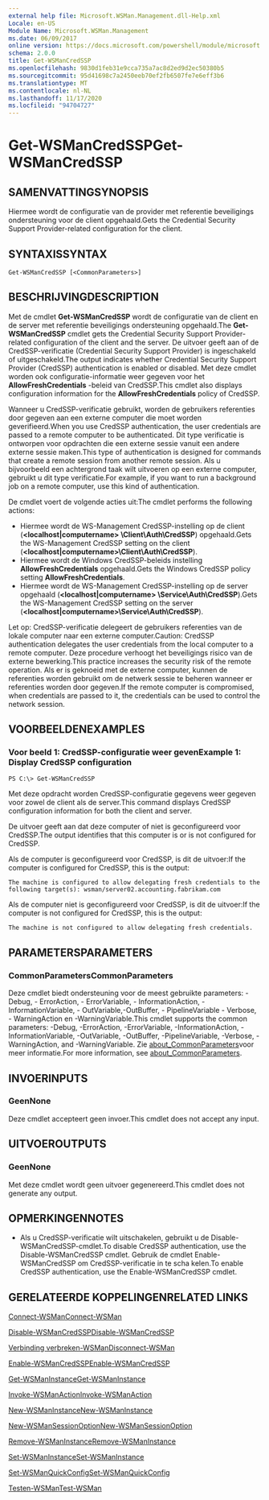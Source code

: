 ```yaml
---
external help file: Microsoft.WSMan.Management.dll-Help.xml
Locale: en-US
Module Name: Microsoft.WSMan.Management
ms.date: 06/09/2017
online version: https://docs.microsoft.com/powershell/module/microsoft.wsman.management/get-wsmancredssp?view=powershell-7.2&WT.mc_id=ps-gethelp
schema: 2.0.0
title: Get-WSManCredSSP
ms.openlocfilehash: 9830d1feb31e9cca735a7ac8d2ed9d2ec50380b5
ms.sourcegitcommit: 95d41698c7a2450eeb70ef2fb6507fe7e6eff3b6
ms.translationtype: MT
ms.contentlocale: nl-NL
ms.lasthandoff: 11/17/2020
ms.locfileid: "94704727"
---
```

# <span data-ttu-id="ef179-102">Get-WSManCredSSP</span><span class="sxs-lookup"><span data-stu-id="ef179-102">Get-WSManCredSSP</span></span>

## <span data-ttu-id="ef179-103">SAMENVATTING</span><span class="sxs-lookup"><span data-stu-id="ef179-103">SYNOPSIS</span></span>
<span data-ttu-id="ef179-104">Hiermee wordt de configuratie van de provider met referentie beveiligings ondersteuning voor de client opgehaald.</span><span class="sxs-lookup"><span data-stu-id="ef179-104">Gets the Credential Security Support Provider-related configuration for the client.</span></span>

## <span data-ttu-id="ef179-105">SYNTAXIS</span><span class="sxs-lookup"><span data-stu-id="ef179-105">SYNTAX</span></span>

```
Get-WSManCredSSP [<CommonParameters>]
```

## <span data-ttu-id="ef179-106">BESCHRIJVING</span><span class="sxs-lookup"><span data-stu-id="ef179-106">DESCRIPTION</span></span>
<span data-ttu-id="ef179-107">Met de cmdlet **Get-WSManCredSSP** wordt de configuratie van de client en de server met referentie beveiligings ondersteuning opgehaald.</span><span class="sxs-lookup"><span data-stu-id="ef179-107">The **Get-WSManCredSSP** cmdlet gets the Credential Security Support Provider-related configuration of the client and the server.</span></span>
<span data-ttu-id="ef179-108">De uitvoer geeft aan of de CredSSP-verificatie (Credential Security Support Provider) is ingeschakeld of uitgeschakeld.</span><span class="sxs-lookup"><span data-stu-id="ef179-108">The output indicates whether Credential Security Support Provider (CredSSP) authentication is enabled or disabled.</span></span>
<span data-ttu-id="ef179-109">Met deze cmdlet worden ook configuratie-informatie weer gegeven voor het **AllowFreshCredentials** -beleid van CredSSP.</span><span class="sxs-lookup"><span data-stu-id="ef179-109">This cmdlet also displays configuration information for the **AllowFreshCredentials** policy of CredSSP.</span></span>

<span data-ttu-id="ef179-110">Wanneer u CredSSP-verificatie gebruikt, worden de gebruikers referenties door gegeven aan een externe computer die moet worden geverifieerd.</span><span class="sxs-lookup"><span data-stu-id="ef179-110">When you use CredSSP authentication, the user credentials are passed to a remote computer to be authenticated.</span></span>
<span data-ttu-id="ef179-111">Dit type verificatie is ontworpen voor opdrachten die een externe sessie vanuit een andere externe sessie maken.</span><span class="sxs-lookup"><span data-stu-id="ef179-111">This type of authentication is designed for commands that create a remote session from another remote session.</span></span>
<span data-ttu-id="ef179-112">Als u bijvoorbeeld een achtergrond taak wilt uitvoeren op een externe computer, gebruikt u dit type verificatie.</span><span class="sxs-lookup"><span data-stu-id="ef179-112">For example, if you want to run a background job on a remote computer, use this kind of authentication.</span></span>

<span data-ttu-id="ef179-113">De cmdlet voert de volgende acties uit:</span><span class="sxs-lookup"><span data-stu-id="ef179-113">The cmdlet performs the following actions:</span></span>

- <span data-ttu-id="ef179-114">Hiermee wordt de WS-Management CredSSP-instelling op de client (**\<localhost|computername\> \Client\Auth\CredSSP**) opgehaald.</span><span class="sxs-lookup"><span data-stu-id="ef179-114">Gets the WS-Management CredSSP setting on the client (**\<localhost|computername\>\Client\Auth\CredSSP**).</span></span>
- <span data-ttu-id="ef179-115">Hiermee wordt de Windows CredSSP-beleids instelling **AllowFreshCredentials** opgehaald.</span><span class="sxs-lookup"><span data-stu-id="ef179-115">Gets the Windows CredSSP policy setting **AllowFreshCredentials**.</span></span>
- <span data-ttu-id="ef179-116">Hiermee wordt de WS-Management CredSSP-instelling op de server opgehaald (**\<localhost|computername\> \Service\Auth\CredSSP**).</span><span class="sxs-lookup"><span data-stu-id="ef179-116">Gets the WS-Management CredSSP setting on the server (**\<localhost|computername\>\Service\Auth\CredSSP**).</span></span>

<span data-ttu-id="ef179-117">Let op: CredSSP-verificatie delegeert de gebruikers referenties van de lokale computer naar een externe computer.</span><span class="sxs-lookup"><span data-stu-id="ef179-117">Caution: CredSSP authentication delegates the user credentials from the local computer to a remote computer.</span></span>
<span data-ttu-id="ef179-118">Deze procedure verhoogt het beveiligings risico van de externe bewerking.</span><span class="sxs-lookup"><span data-stu-id="ef179-118">This practice increases the security risk of the remote operation.</span></span>
<span data-ttu-id="ef179-119">Als er is geknoeid met de externe computer, kunnen de referenties worden gebruikt om de netwerk sessie te beheren wanneer er referenties worden door gegeven.</span><span class="sxs-lookup"><span data-stu-id="ef179-119">If the remote computer is compromised, when credentials are passed to it, the credentials can be used to control the network session.</span></span>

## <span data-ttu-id="ef179-120">VOORBEELDEN</span><span class="sxs-lookup"><span data-stu-id="ef179-120">EXAMPLES</span></span>

### <span data-ttu-id="ef179-121">Voor beeld 1: CredSSP-configuratie weer geven</span><span class="sxs-lookup"><span data-stu-id="ef179-121">Example 1: Display CredSSP configuration</span></span>

```
PS C:\> Get-WSManCredSSP
```

<span data-ttu-id="ef179-122">Met deze opdracht worden CredSSP-configuratie gegevens weer gegeven voor zowel de client als de server.</span><span class="sxs-lookup"><span data-stu-id="ef179-122">This command displays CredSSP configuration information for both the client and server.</span></span>

<span data-ttu-id="ef179-123">De uitvoer geeft aan dat deze computer of niet is geconfigureerd voor CredSSP.</span><span class="sxs-lookup"><span data-stu-id="ef179-123">The output identifies that this computer is or is not configured for CredSSP.</span></span>

<span data-ttu-id="ef179-124">Als de computer is geconfigureerd voor CredSSP, is dit de uitvoer:</span><span class="sxs-lookup"><span data-stu-id="ef179-124">If the computer is configured for CredSSP, this is the output:</span></span>

`The machine is configured to allow delegating fresh credentials to the following target(s): wsman/server02.accounting.fabrikam.com`

<span data-ttu-id="ef179-125">Als de computer niet is geconfigureerd voor CredSSP, is dit de uitvoer:</span><span class="sxs-lookup"><span data-stu-id="ef179-125">If the computer is not configured for CredSSP, this is the output:</span></span>

`The machine is not configured to allow delegating fresh credentials.`

## <span data-ttu-id="ef179-126">PARAMETERS</span><span class="sxs-lookup"><span data-stu-id="ef179-126">PARAMETERS</span></span>

### <span data-ttu-id="ef179-127">CommonParameters</span><span class="sxs-lookup"><span data-stu-id="ef179-127">CommonParameters</span></span>
<span data-ttu-id="ef179-128">Deze cmdlet biedt ondersteuning voor de meest gebruikte parameters: -Debug, - ErrorAction, - ErrorVariable, - InformationAction, -InformationVariable, - OutVariable,-OutBuffer, - PipelineVariable - Verbose, - WarningAction en -WarningVariable.</span><span class="sxs-lookup"><span data-stu-id="ef179-128">This cmdlet supports the common parameters: -Debug, -ErrorAction, -ErrorVariable, -InformationAction, -InformationVariable, -OutVariable, -OutBuffer, -PipelineVariable, -Verbose, -WarningAction, and -WarningVariable.</span></span> <span data-ttu-id="ef179-129">Zie [about_CommonParameters](https://go.microsoft.com/fwlink/?LinkID=113216)voor meer informatie.</span><span class="sxs-lookup"><span data-stu-id="ef179-129">For more information, see [about_CommonParameters](https://go.microsoft.com/fwlink/?LinkID=113216).</span></span>

## <span data-ttu-id="ef179-130">INVOER</span><span class="sxs-lookup"><span data-stu-id="ef179-130">INPUTS</span></span>

### <span data-ttu-id="ef179-131">Geen</span><span class="sxs-lookup"><span data-stu-id="ef179-131">None</span></span>
<span data-ttu-id="ef179-132">Deze cmdlet accepteert geen invoer.</span><span class="sxs-lookup"><span data-stu-id="ef179-132">This cmdlet does not accept any input.</span></span>

## <span data-ttu-id="ef179-133">UITVOER</span><span class="sxs-lookup"><span data-stu-id="ef179-133">OUTPUTS</span></span>

### <span data-ttu-id="ef179-134">Geen</span><span class="sxs-lookup"><span data-stu-id="ef179-134">None</span></span>
<span data-ttu-id="ef179-135">Met deze cmdlet wordt geen uitvoer gegenereerd.</span><span class="sxs-lookup"><span data-stu-id="ef179-135">This cmdlet does not generate any output.</span></span>

## <span data-ttu-id="ef179-136">OPMERKINGEN</span><span class="sxs-lookup"><span data-stu-id="ef179-136">NOTES</span></span>

* <span data-ttu-id="ef179-137">Als u CredSSP-verificatie wilt uitschakelen, gebruikt u de Disable-WSManCredSSP-cmdlet.</span><span class="sxs-lookup"><span data-stu-id="ef179-137">To disable CredSSP authentication, use the Disable-WSManCredSSP cmdlet.</span></span> <span data-ttu-id="ef179-138">Gebruik de cmdlet Enable-WSManCredSSP om CredSSP-verificatie in te scha kelen.</span><span class="sxs-lookup"><span data-stu-id="ef179-138">To enable CredSSP authentication, use the Enable-WSManCredSSP cmdlet.</span></span>

## <span data-ttu-id="ef179-139">GERELATEERDE KOPPELINGEN</span><span class="sxs-lookup"><span data-stu-id="ef179-139">RELATED LINKS</span></span>

[<span data-ttu-id="ef179-140">Connect-WSMan</span><span class="sxs-lookup"><span data-stu-id="ef179-140">Connect-WSMan</span></span>](Connect-WSMan.md)

[<span data-ttu-id="ef179-141">Disable-WSManCredSSP</span><span class="sxs-lookup"><span data-stu-id="ef179-141">Disable-WSManCredSSP</span></span>](Disable-WSManCredSSP.md)

[<span data-ttu-id="ef179-142">Verbinding verbreken-WSMan</span><span class="sxs-lookup"><span data-stu-id="ef179-142">Disconnect-WSMan</span></span>](Disconnect-WSMan.md)

[<span data-ttu-id="ef179-143">Enable-WSManCredSSP</span><span class="sxs-lookup"><span data-stu-id="ef179-143">Enable-WSManCredSSP</span></span>](Enable-WSManCredSSP.md)

[<span data-ttu-id="ef179-144">Get-WSManInstance</span><span class="sxs-lookup"><span data-stu-id="ef179-144">Get-WSManInstance</span></span>](Get-WSManInstance.md)

[<span data-ttu-id="ef179-145">Invoke-WSManAction</span><span class="sxs-lookup"><span data-stu-id="ef179-145">Invoke-WSManAction</span></span>](Invoke-WSManAction.md)

[<span data-ttu-id="ef179-146">New-WSManInstance</span><span class="sxs-lookup"><span data-stu-id="ef179-146">New-WSManInstance</span></span>](New-WSManInstance.md)

[<span data-ttu-id="ef179-147">New-WSManSessionOption</span><span class="sxs-lookup"><span data-stu-id="ef179-147">New-WSManSessionOption</span></span>](New-WSManSessionOption.md)

[<span data-ttu-id="ef179-148">Remove-WSManInstance</span><span class="sxs-lookup"><span data-stu-id="ef179-148">Remove-WSManInstance</span></span>](Remove-WSManInstance.md)

[<span data-ttu-id="ef179-149">Set-WSManInstance</span><span class="sxs-lookup"><span data-stu-id="ef179-149">Set-WSManInstance</span></span>](Set-WSManInstance.md)

[<span data-ttu-id="ef179-150">Set-WSManQuickConfig</span><span class="sxs-lookup"><span data-stu-id="ef179-150">Set-WSManQuickConfig</span></span>](Set-WSManQuickConfig.md)

[<span data-ttu-id="ef179-151">Testen-WSMan</span><span class="sxs-lookup"><span data-stu-id="ef179-151">Test-WSMan</span></span>](Test-WSMan.md)

